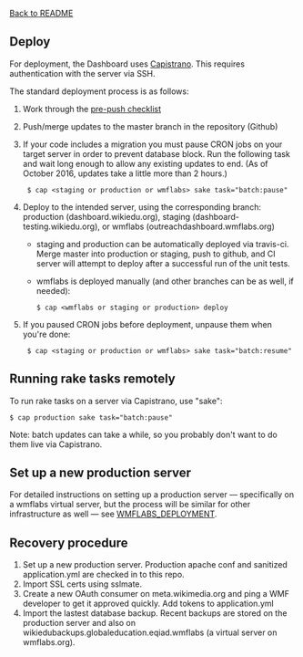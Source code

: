 [Back to README](../README.md)

## Deploy

For deployment, the Dashboard uses [Capistrano](https://en.wikipedia.org/wiki/Capistrano_%28software%29). This requires authentication with the server via SSH.

The standard deployment process is as follows:

1. Work through the [pre-push checklist](contributing.md#pre-push-checklist)
2. Push/merge updates to the master branch in the repository (Github)
3. If your code includes a migration you must pause CRON jobs on your target server in order to prevent database block. Run the following task and wait long enough to allow any existing updates to end. (As of October 2016, updates take a little more than 2 hours.)

		$ cap <staging or production or wmflabs> sake task="batch:pause"

4. Deploy to the intended server, using the corresponding branch: production (dashboard.wikiedu.org), staging (dashboard-testing.wikiedu.org), or wmflabs (outreachdashboard.wmflabs.org)
    * staging and production can be automatically deployed via travis-ci. Merge master into production or staging, push to github, and CI server will attempt to deploy after a successful run of the unit tests.
    * wmflabs is deployed manually (and other branches can be as well, if needed):

  	  	  $ cap <wmflabs or staging or production> deploy

5. If you paused CRON jobs before deployment, unpause them when you're done:

		$ cap <staging or production or wmflabs> sake task="batch:resume"

## Running rake tasks remotely

To run rake tasks on a server via Capistrano, use "sake":

	$ cap production sake task="batch:pause"

Note: batch updates can take a while, so you probably don't want to do them live via Capistrano.

## Set up a new production server

For detailed instructions on setting up a production server — specifically on a wmflabs virtual server, but the process will be similar for other infrastructure as well — see [WMFLABS_DEPLOYMENT](./WMFLABS_DEPLOYMENT.md).

## Recovery procedure

1. Set up a new production server. Production apache conf and sanitized application.yml are checked in to this repo.
2. Import SSL certs using sslmate.
3. Create a new OAuth consumer on meta.wikimedia.org and ping a WMF developer to get it approved quickly. Add tokens to application.yml
4. Import the lastest database backup. Recent backups are stored on the production server and also on wikiedubackups.globaleducation.eqiad.wmflabs (a virtual server on wmflabs.org).
